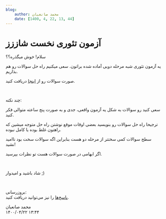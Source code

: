 ```yaml
---
blog:
    author: محمد صانعیان
    date: [1400, 4, 22, 13, 44]
---
```

# آزمون تئوری نخست شاززز

<div class="cnt">
<p>سلام! خوش میگذره؟؟</p>
<p>یه آزمون تئوری شبه مرحله دویی آماده شده براتون. سعی میکنیم راه حل سوالات رو هم بذاریم.</p>
<p>صورت سوالات رو از <a href="http://bayanbox.ir/info/7679245270516921482/Theory1" target="_blank">اینجا</a> دریافت کنید.</p>
<p><br/></p>
<p>چند نکته:</p>
<p>سعی کنید رو سوالات به شکل یه آزمون واقعی، جدی و به صورت پنج ساعته متوالی فکر کنید.</p>
<p>ترجیحا راه حل سوالات رو بنویسید بعضی اوقات موقع نوشتن راه حل متوجه میشین که راهتون غلط بوده یا کامل نبوده.</p>
<p>سطح سوالات کمی سختتر از مرحله دو هست بنابراین اگه سوالات سخت بود ناامید نشید!</p>
<p>اگر ابهامی در صورت سوالات هست تو نظرات بپرسید.</p>
<p><br/></p>
<p>شاد باشید و امیدوار ;)</p>
<p><br/></p>
<p>بروزرسانی:<br/><a href="http://bayanbox.ir/info/4366396328946850489/Theory1-sol" target="_blank">پاسخ‌ها</a> را نیز می‌توانید دریافت کنید.</p>
</div>

<div class="blog-info">
    <div class="blog-author">محمد صانعیان</div>
    <div class="blog-date">۱۴۰۰/۰۴/۲۲ ۱۳:۴۴</div>
</div>

